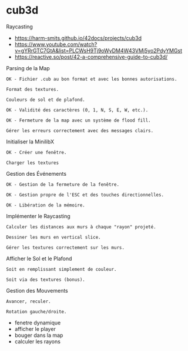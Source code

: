 # cub3d

Raycasting

- https://harm-smits.github.io/42docs/projects/cub3d
- https://www.youtube.com/watch?v=gYRrGTC7GtA&list=PLCWsH9Tj9oWyDM4W43VMj5yo2PdyYMGst
- https://reactive.so/post/42-a-comprehensive-guide-to-cub3d/

Parsing de la Map

	OK - Fichier .cub au bon format et avec les bonnes autorisations.

	Format des textures.

	Couleurs de sol et de plafond.

	OK - Validité des caractères (0, 1, N, S, E, W, etc.).

	OK - Fermeture de la map avec un système de flood fill.

	Gérer les erreurs correctement avec des messages clairs.

Initialiser la MinilibX

	OK - Créer une fenêtre.

	Charger les textures 

Gestion des Événements

	OK - Gestion de la fermeture de la fenêtre.

	OK - Gestion propre de l'ESC et des touches directionnelles.

	OK - Libération de la mémoire.

Implémenter le Raycasting

	Calculer les distances aux murs à chaque "rayon" projeté.

	Dessiner les murs en vertical slice.

	Gérer les textures correctement sur les murs.

Afficher le Sol et le Plafond

	Soit en remplissant simplement de couleur.

	Soit via des textures (bonus).

Gestion des Mouvements

	Avancer, reculer.

	Rotation gauche/droite.


- fenetre dynamique
- afficher le player
- bouger dans la map
- calculer les rayons
